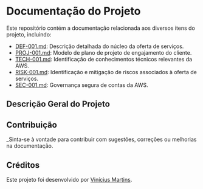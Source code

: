 Documentação do Projeto
=======================

Este repositório contém a documentação relacionada aos diversos itens do projeto, incluindo:

*   [DEF-001.md](DEF-001.md): Descrição detalhada do núcleo da oferta de serviços.
*   [PROJ-001.md](PROJ-001.md): Modelo de plano de projeto de engajamento do cliente.
*   [TECH-001.md](TECH-001.md): Identificação de conhecimentos técnicos relevantes da AWS.
*   [RISK-001.md](RISK-001.md): Identificação e mitigação de riscos associados à oferta de serviços.
*   [SEC-001.md](SEC-001.md): Governança segura de contas da AWS.

Descrição Geral do Projeto
--------------------------



Contribuição
------------

_Sinta-se à vontade para contribuir com sugestões, correções ou melhorias na documentação.



Créditos
------------

Este projeto foi desenvolvido por [Vinícius Martins](https://github.com/vrmartins05).
